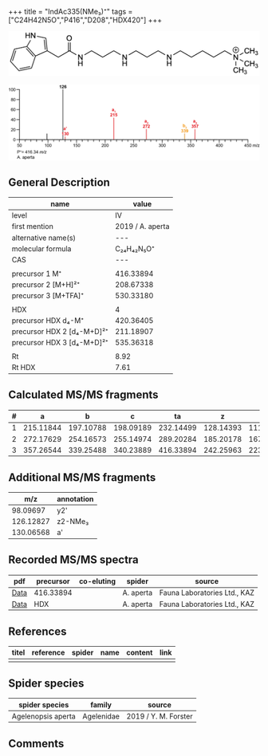 +++
title = "IndAc335(NMe₃)⁺"
tags = ["C24H42N5O","P416","D208","HDX420"]
+++

![](/img/IndAc335(NMe3).png)

![](/img_MSMS/416_IndAc335(NMe3)_Aa.png?classes=border)

## General Description

| name                       | value            |
|----------------------------|------------------|
| level                      | IV               |
| first mention              | 2019 / A. aperta |
| alternative name(s)        | ---              |
| molecular formula          | C₂₄H₄₂N₅O⁺       |
| CAS                        | ---              |
|                            |                  |
| precursor 1 M⁺             | 416.33894        |
| precursor 2 [M+H]²⁺        | 208.67338        |
| precursor 3 [M+TFA]⁺       | 530.33180        |
|                            |                  |
| HDX                        | 4                |
| precursor HDX   d₄-M⁺      | 420.36405        |
| precursor HDX 2 [d₄-M+D]²⁺ | 211.18907        |
| precursor HDX 3 [d₄-M+D]²⁺ | 535.36318        |
|                            |                  |
| Rt                         | 8.92             |
| Rt HDX                     | 7.61             |

## Calculated MS/MS fragments

| # | a         | b         | c         | ta        | z         | y         | tz        |
|---|-----------|-----------|-----------|-----------|-----------|-----------|-----------|
| 1 | 215.11844 | 197.10788 | 198.09189 | 232.14499 | 128.14393 | 111.11738 | 146.17830 |
| 2 | 272.17629 | 254.16573 | 255.14974 | 289.20284 | 185.20178 | 167.16740 | 203.23615 |
| 3 | 357.26544 | 339.25488 | 340.23889 | 416.33894 | 242.25963 | 223.21743 | 260.29400 |

## Additional MS/MS fragments

| m/z       | annotation |
|-----------|------------|
| 98.09697  | y2'        |
| 126.12827 | z2-NMe₃    |
| 130.06568 | a'         |

## Recorded MS/MS spectra

| pdf                                                 | precursor | co-eluting | spider    | source                       |
|-----------------------------------------------------|-----------|------------|-----------|------------------------------|
| [Data](/pdf/A-aperta/416_IndAc335(NMe3)_Aa.pdf)     | 416.33894 |            | A. aperta | Fauna Laboratories Ltd., KAZ |
| [Data](/pdf/A-aperta/416_IndAc335(NMe3)_Aa_HDX.pdf) | HDX       |            | A. aperta | Fauna Laboratories Ltd., KAZ |

## References

| titel | reference | spider | name | content | link |
|-------|-----------|--------|------|---------|------|
|       |           |        |      |         |      |

## Spider species

| spider species     | family     | source               |
|--------------------|------------|----------------------|
| Agelenopsis aperta | Agelenidae | 2019 / Y. M. Forster |

## Comments